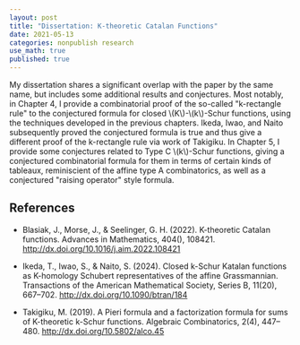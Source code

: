 ```yaml
---
layout: post
title: "Dissertation: K-theoretic Catalan Functions"
date: 2021-05-13
categories: nonpublish research
use_math: true
published: true
---
```

My dissertation shares a significant overlap with the paper by the same name, but includes some additional results and conjectures.
Most notably, in Chapter 4, I provide a combinatorial proof of the so-called "k-rectangle rule" to the conjectured formula for closed \\(K\\)-\\(k\\)-Schur functions, using the techniques developed in the previous chapters.
Ikeda, Iwao, and Naito subsequently proved the conjectured formula is true and thus give a different proof of the k-rectangle rule via work of Takigiku.
In Chapter 5, I provide some conjectures related to Type C \\(k\\)-Schur functions, giving a conjectured combinatorial formula for them in terms of certain kinds of tableaux, reminiscient of the affine type A combinatorics, as well as a conjectured "raising operator" style formula.

## References

- Blasiak, J., Morse, J., & Seelinger, G. H. (2022). K-theoretic
  Catalan functions. Advances in Mathematics, 404(),
  108421. http://dx.doi.org/10.1016/j.aim.2022.108421

- Ikeda, T., Iwao, S., & Naito, S. (2024). Closed k-Schur Katalan
  functions as K-homology Schubert representatives of the affine
  Grassmannian. Transactions of the American Mathematical Society,
  Series B, 11(20), 667–702. http://dx.doi.org/10.1090/btran/184

- Takigiku, M. (2019). A Pieri formula and a factorization formula for
  sums of K-theoretic k-Schur functions. Algebraic
  Combinatorics, 2(4), 447–480. http://dx.doi.org/10.5802/alco.45

